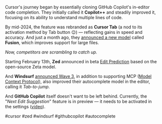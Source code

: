 Cursor's journey began by essentially cloning GitHub Copilot's in-editor code completion. They initially called it **Copilot++** and steadily improved it, focusing on its ability to understand multiple lines of code.

By mid-2024, the feature was rebranded as **Cursor Tab** (a nod to its activation method by Tab button 😉) — reflecting gains in speed and accuracy. And just a month ago, they [announced a new model](https://www.cursor.com/blog/tab-update) called **Fusion**, which improves support for large files.

*Now, competitors are scrambling to catch up.*

Starting February 13th, **Zed** announced in beta [Edit Prediction](https://zed.dev/blog/edit-prediction) based on the open-source Zeta model.

And **Windsurf** [announced Wave 3](https://codeium.com/blog/windsurf-wave-3), in addition to supporting MCP ([Model Context Protocol](https://modelcontextprotocol.io/introduction)), also improved their autocomplete model in the editor, calling it *Tab-to-jump*.

And **GitHub Copilot** itself doesn't want to be left behind. Currently, the "*Next Edit Suggestion*" feature is in preview — it needs to be activated in the settings ([video](https://www.youtube.com/watch?v=mbUnwaSllTY)).



#cursor #zed #windsurf #githubcopilot #autocomplete

